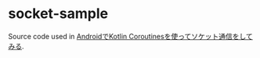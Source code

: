 # socket-sample

Source code used in [AndroidでKotlin Coroutinesを使ってソケット通信をしてみる](https://qiita.com/saccho/items/2741b0f5633cee3ef8ae).
